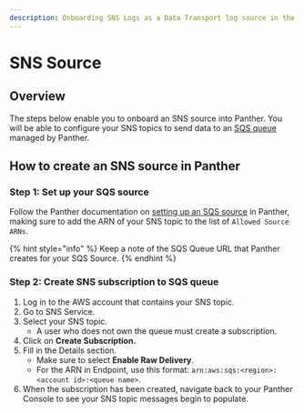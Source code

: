 ```yaml
---
description: Onboarding SNS Logs as a Data Transport log source in the Panther Console
---
```


# SNS Source

## Overview

The steps below enable you to onboard an SNS source into Panther. You will be able to configure your SNS topics to send data to an [SQS queue](./) managed by Panther.

## How to create an SNS source in Panther

### Step 1: Set up your SQS source

Follow the Panther documentation on [setting up an SQS source](./) in Panther, making sure to add the ARN of your SNS topic to the list of `Allowed Source ARNs`.

{% hint style="info" %}
Keep a note of the SQS Queue URL that Panther creates for your SQS Source.
{% endhint %}

### Step 2: Create SNS subscription to SQS queue&#x20;

1. Log in to the AWS account that contains your SNS topic.
2. Go to SNS Service.
3. Select your SNS topic.&#x20;
   * A user who does not own the queue must create a subscription.
4. Click on **Create Subscription.**
5. Fill in the Details section.
   * Make sure to select **Enable Raw Delivery**.
   * For the ARN in Endpoint, use this format: `arn:aws:sqs:<region>:<account id>:<queue name>`.
6. When the subscription has been created, navigate back to your Panther Console to see your SNS topic messages begin to populate.

